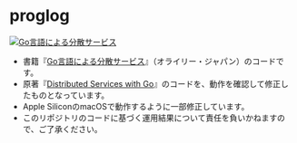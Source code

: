 # proglog

[![Go言語による分散サービス](https://m.media-amazon.com/images/I/41caaSGn1CL._SL160_.jpg)](https://www.amazon.co.jp/exec/obidos/ASIN/4873119979/yoshikisbooks-22/ref=nosim)

- 書籍『[Go言語による分散サービス](https://www.oreilly.co.jp/books/9784873119977)』（オライリー・ジャパン）のコードです。
- 原著『[Distributed Services with Go](https://pragprog.com/titles/tjgo/distributed-services-with-go/)』のコードを、動作を確認して修正したものとなっています。
- Apple SiliconのmacOSで動作するように一部修正しています。
- このリポジトリのコードに基づく運用結果について責任を負いかねますので、ご了承ください。
